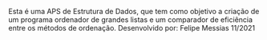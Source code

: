 Esta é uma APS de Estrutura de Dados, que tem como objetivo a criação de um programa ordenador de grandes listas e um comparador de eficiência entre os métodos de ordenação.
Desenvolvido por: Felipe Messias 11/2021

